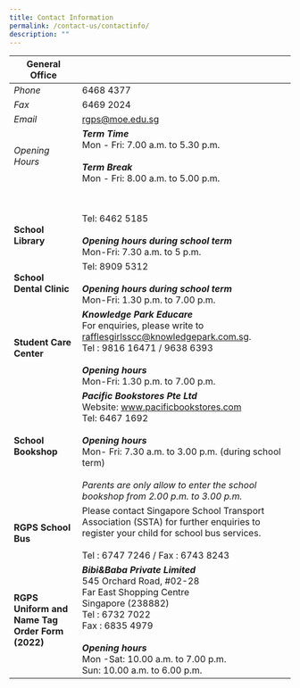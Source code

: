 ```yaml
---
title: Contact Information
permalink: /contact-us/contactinfo/
description: ""
---
```

| **General Office** |  | 
| -------- | -------- | 
| *Phone*    | 6468 4377     | 
| *Fax*    | 6469 2024     | 
| *Email*    | rgps@moe.edu.sg     | 
| *Opening Hours* |   ***Term Time***<br>Mon - Fri: 7.00 a.m. to 5.30 p.m.<br><br>***Term Break***<br>Mon - Fri: 8.00 a.m. to 5.00 p.m.  | 
|  | <br><br> | 
|**School Library**| Tel: 6462 5185 <br><br>***Opening hours during school term***<br>Mon-Fri: 7.30 a.m. to 5 p.m. |
|**School Dental Clinic**| Tel: 8909 5312 <br><br>***Opening hours during school term***<br>Mon-Fri: 1.30 p.m. to 7.00 p.m. |
|**Student Care Center**| ***Knowledge Park Educare***<br>For enquiries, please write to rafflesgirlsscc@knowledgepark.com.sg.<br>Tel : 9816 16471 / 9638 6393<br><br>***Opening hours***<br>Mon-Fri: 1.30 p.m. to 7.00 p.m. |
| **School Bookshop** | ***Pacific Bookstores Pte Ltd***<br>Website: www.pacificbookstores.com<br>Tel: 6467 1692<br><br>***Opening hours***<br>Mon- Fri: 7.30 a.m. to 3.00 p.m. (during school term)<br><br>*Parents are only allow to enter the school bookshop from 2.00 p.m. to 3.00 p.m.*|
|**RGPS School Bus**|Please contact Singapore School Transport Association (SSTA) for further enquiries to register your child for school bus services.<br><br>Tel : 6747 7246 / Fax : 6743 8243|
| **RGPS Uniform and Name Tag Order Form (2022)** |***Bibi&Baba Private Limited***<br>545 Orchard Road, #02-28<br>Far East Shopping Centre<br>Singapore (238882)<br>Tel : 6732 7022 <br>Fax : 6835 4979<br><br>***Opening hours***<br>Mon -Sat: 10.00 a.m. to 7.00 p.m.<br>Sun: 10.00 a.m. to 6.00 p.m. |